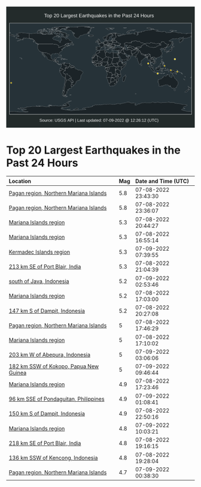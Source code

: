 ![Map](./map.png)

# Top 20 Largest Earthquakes in the Past 24 Hours

| Location | Mag | Date and Time (UTC) |
|:---|:---|:---|
| [Pagan region, Northern Mariana Islands](https://earthquake.usgs.gov/earthquakes/eventpage/us6000i12c) | 5.8 | 07-08-2022 23:43:30 |
| [Pagan region, Northern Mariana Islands](https://earthquake.usgs.gov/earthquakes/eventpage/us6000i126) | 5.8 | 07-08-2022 23:36:07 |
| [Mariana Islands region](https://earthquake.usgs.gov/earthquakes/eventpage/us6000i10z) | 5.3 | 07-08-2022 20:44:27 |
| [Mariana Islands region](https://earthquake.usgs.gov/earthquakes/eventpage/us6000i0yr) | 5.3 | 07-08-2022 16:55:14 |
| [Kermadec Islands region](https://earthquake.usgs.gov/earthquakes/eventpage/us6000i167) | 5.3 | 07-09-2022 07:39:55 |
| [213 km SE of Port Blair, India](https://earthquake.usgs.gov/earthquakes/eventpage/us6000i117) | 5.3 | 07-08-2022 21:04:39 |
| [south of Java, Indonesia](https://earthquake.usgs.gov/earthquakes/eventpage/us6000i14h) | 5.2 | 07-09-2022 02:53:46 |
| [Mariana Islands region](https://earthquake.usgs.gov/earthquakes/eventpage/us6000i0ys) | 5.2 | 07-08-2022 17:03:00 |
| [147 km S of Dampit, Indonesia](https://earthquake.usgs.gov/earthquakes/eventpage/us6000i10m) | 5.2 | 07-08-2022 20:27:08 |
| [Pagan region, Northern Mariana Islands](https://earthquake.usgs.gov/earthquakes/eventpage/us6000i0za) | 5 | 07-08-2022 17:46:29 |
| [Mariana Islands region](https://earthquake.usgs.gov/earthquakes/eventpage/us6000i0yt) | 5 | 07-08-2022 17:10:02 |
| [203 km W of Abepura, Indonesia](https://earthquake.usgs.gov/earthquakes/eventpage/us6000i14j) | 5 | 07-09-2022 03:06:06 |
| [182 km SSW of Kokopo, Papua New Guinea](https://earthquake.usgs.gov/earthquakes/eventpage/us6000i16i) | 5 | 07-09-2022 09:46:44 |
| [Mariana Islands region](https://earthquake.usgs.gov/earthquakes/eventpage/us6000i0yx) | 4.9 | 07-08-2022 17:23:46 |
| [96 km SSE of Pondaguitan, Philippines](https://earthquake.usgs.gov/earthquakes/eventpage/us6000i13t) | 4.9 | 07-09-2022 01:08:41 |
| [150 km S of Dampit, Indonesia](https://earthquake.usgs.gov/earthquakes/eventpage/us6000i11u) | 4.9 | 07-08-2022 22:50:16 |
| [Mariana Islands region](https://earthquake.usgs.gov/earthquakes/eventpage/us6000i16k) | 4.8 | 07-09-2022 10:03:21 |
| [218 km SE of Port Blair, India](https://earthquake.usgs.gov/earthquakes/eventpage/us6000i10d) | 4.8 | 07-08-2022 19:16:15 |
| [136 km SSW of Kencong, Indonesia](https://earthquake.usgs.gov/earthquakes/eventpage/us6000i0zw) | 4.8 | 07-08-2022 19:28:04 |
| [Pagan region, Northern Mariana Islands](https://earthquake.usgs.gov/earthquakes/eventpage/us6000i13n) | 4.7 | 07-09-2022 00:38:30 |

